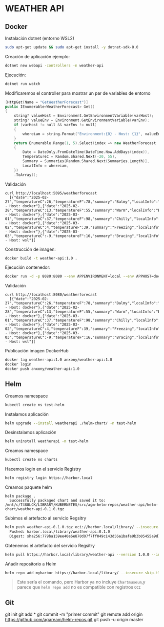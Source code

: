 # WEATHER API

## Docker

Instalación dotnet (entorno WSL2)

```bash
sudo apt-get update && sudo apt-get install -y dotnet-sdk-8.0
```

Creación de aplicación ejemplo:

```bash
dotnet new webapi -controllers -n weather-api
```

Ejecución:

```bash
dotnet run watch
```

Modificaremos el controller para mostrar un par de variables de entorno
```c++
[HttpGet(Name = "GetWeatherForecast")]
public IEnumerable<WeatherForecast> Get()
{
    string? valueHost = Environment.GetEnvironmentVariable(varHost);
    string? valueEnv = Environment.GetEnvironmentVariable(varEnv);
    if (varHost != null && varEnv != null)
    {
        whereiam = string.Format("Environment:{0} - Host: {1}", valueEnv, valueHost);
    }
    return Enumerable.Range(1, 5).Select(index => new WeatherForecast
    {
        Date = DateOnly.FromDateTime(DateTime.Now.AddDays(index)),
        TemperatureC = Random.Shared.Next(-20, 55),
        Summary = Summaries[Random.Shared.Next(Summaries.Length)],
        LocalInfo = whereiam,
    })
    .ToArray();
```

Validación
```
curl http://localhost:5095/weatherforecast
  [{"date":"2025-02-27","temperatureC":26,"temperatureF":78,"summary":"Balmy","localInfo":"Environment:local - Host: docker"},{"date":"2025-02-28","temperatureC":13,"temperatureF":55,"summary":"Warm","localInfo":"Environment:local - Host: docker"},{"date":"2025-03-01","temperatureC":37,"temperatureF":98,"summary":"Chilly","localInfo":"Environment:local - Host: docker"},{"date":"2025-03-02","temperatureC":4,"temperatureF":39,"summary":"Freezing","localInfo":"Environment:local - Host: docker"},{"date":"2025-03-03","temperatureC":-9,"temperatureF":16,"summary":"Bracing","localInfo":"Environment:local - Host: wsl"}]
```


Construcción de imagen:

```bash
docker build -t weather-api:1.0 .
```

Ejecución contenedor:

```bash
docker run -d -p 8080:8080 --env APPENVIRONMENT=local --env APPHOST=docker --name weatherapi weather-api:1.0
```

Validación
```
curl http://localhost:8080/weatherforecast
  [{"date":"2025-02-27","temperatureC":26,"temperatureF":78,"summary":"Balmy","localInfo":"Environment:local - Host: docker"},{"date":"2025-02-28","temperatureC":13,"temperatureF":55,"summary":"Warm","localInfo":"Environment:local - Host: docker"},{"date":"2025-03-01","temperatureC":37,"temperatureF":98,"summary":"Chilly","localInfo":"Environment:local - Host: docker"},{"date":"2025-03-02","temperatureC":4,"temperatureF":39,"summary":"Freezing","localInfo":"Environment:local - Host: docker"},{"date":"2025-03-03","temperatureC":-9,"temperatureF":16,"summary":"Bracing","localInfo":"Environment:local - Host: wsl"}]
```


Publicación imagen DockerHub

```bash
docker tag weather-api:1.0 anxony/weather-api:1.0
docker login
docker push anxony/weather-api:1.0
```

## Helm

Creamos namespace
```bash
kubectl create ns test-helm
```

Instalamos aplicación
```bash
helm upgrade --install weatherapi ./helm-chart/ -n test-helm
```

Desinstalamos aplicación
```bash
helm uninstall weatherapi -n test-helm
```

Creamos namespace
```bash
kubectl create ns charts
```

Hacemos login en el servicio Registry
```bash
helm registry login https://harbor.local
```

Creamos paquete helm
```
helm package .
  Successfully packaged chart and saved it to: /mnt/c/T480LCK/LIBRARY/KUBERNETES/src/agm-helm-repos/weather-api/helm-chart/weather-api-0.1.0.tgz
```

Subimos el artefacto al servicio Regsitry
```bash
helm push weather-api-0.1.0.tgz oci://harbor.local/library/ --insecure-skip-tls-verify 
  Pushed: harbor.local/library/weather-api:0.1.0
  Digest: sha256:779ba159ee40e6e870d07f7ff049c143d56a1bafe9b3b05455a9d7a3f3283836
```

Obtenemos el artefacto del servicio Regsitry
```bash
helm pull https://harbor.local/library/weather-api --version 1.0.0 --insecure-skip-tls-verify
```
Añadir repositorio a Helm
```bash
helm repo add myharbor https://harbor.local/library/ --insecure-skip-tls-verify 
```
> Este sería el comando, pero Harbor ya no incluye `Chartmuseum`,y parece que `helm repo add` no es compatible con registros `OCI`

## Git

git init
git add *
git commit -m "primer commit"
git remote add origin https://github.com/agaream/helm-repos.git
git push -u origin master